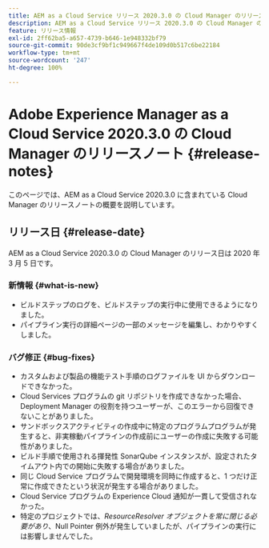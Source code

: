 ```yaml
---
title: AEM as a Cloud Service リリース 2020.3.0 の Cloud Manager のリリースノート
description: AEM as a Cloud Service リリース 2020.3.0 の Cloud Manager のリリースノート
feature: リリース情報
exl-id: 2ff62ba5-a657-4739-b646-1e948332bf79
source-git-commit: 90de3cf9bf1c949667f4de109d0b517c6be22184
workflow-type: tm+mt
source-wordcount: '247'
ht-degree: 100%

---
```


# Adobe Experience Manager as a Cloud Service 2020.3.0 の Cloud Manager のリリースノート {#release-notes}

このページでは、AEM as a Cloud Service 2020.3.0 に含まれている Cloud Manager のリリースノートの概要を説明しています。

## リリース日 {#release-date}

AEM as a Cloud Service 2020.3.0 の Cloud Manager のリリース日は 2020 年 3 月 5 日です。

### 新情報 {#what-is-new}

* ビルドステップのログを、ビルドステップの実行中に使用できるようになりました。
* パイプライン実行の詳細ページの一部のメッセージを編集し、わかりやすくしました。

### バグ修正  {#bug-fixes}

* カスタムおよび製品の機能テスト手順のログファイルを UI からダウンロードできなかった。
* Cloud Services プログラムの git リポジトリを作成できなかった場合、Deployment Manager の役割を持つユーザーが、このエラーから回復できないことがありました。
* サンドボックスアクティビティの作成中に特定のプログラムプログラムが発生すると、非実稼動パイプラインの作成前にユーザーの作成に失敗する可能性がありました。
* ビルド手順で使用される揮発性 SonarQube インスタンスが、設定されたタイムアウト内での開始に失敗する場合がありました。
* 同じ Cloud Service プログラムで開発環境を同時に作成すると、1 つだけ正常に作成できたという状況が発生する場合がありました。
* Cloud Service プログラムの Experience Cloud 通知が一貫して受信されなかった。
* 特定のプロジェクトでは、*ResourceResolver オブジェクトを常に閉じる必要があり*、Null Pointer 例外が発生していましたが、パイプラインの実行には影響しませんでした。
